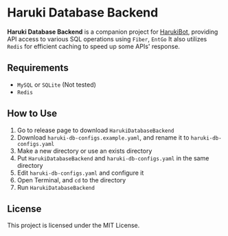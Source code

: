 # Haruki Database Backend

**Haruki Database Backend** is a companion project for [HarukiBot](https://github.com/Team-Haruki), providing API access to various SQL operations using `Fiber`, `EntGo`
It also utilizes `Redis` for efficient caching to speed up some APIs' response.

## Requirements
+ `MySQL` or `SQLite` (Not tested)
+ `Redis`

## How to Use

1. Go to release page to download `HarukiDatabaseBackend`
2. Download `haruki-db-configs.example.yaml`, and rename it to `haruki-db-configs.yaml`
3. Make a new directory or use an exists directory
4. Put `HarukiDatabaseBackend` and `haruki-db-configs.yaml` in the same directory
5. Edit `haruki-db-configs.yaml` and configure it
6. Open Terminal, and `cd` to the directory
7. Run `HarukiDatabaseBackend`

## License

This project is licensed under the MIT License.